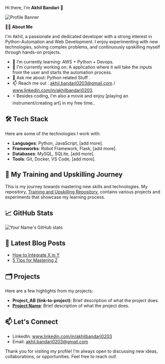 Hi there, I'm **Akhil Bandari** 👋

![Profile Banner](path-to-your-banner-image)

 👨‍💻 **About Me**

I'm Akhil, a passionate and dedicated developer with a strong interest in Python-Automation and Web Development. 
I enjoy experimenting with new technologies, solving complex problems, and continuously upskilling myself through hands-on projects.

- 🌱 I’m currently learning: AWS + Python + Devops.
- 💼 I'm currently working on: A application where it will take the inputs from the user and starts the automation process.
- 💬 Ask me about: Python related Stuff .
- 📫 Reach me out : akhil.bandari0203@gmail.com / www.linkedin.com/in/akhilbandari0203.
- ⚡ Besides coding, I'm also a movie  and enjoy [playing an instrument/creating art] in my free time..

## 🛠️ Tech Stack

Here are some of the technologies I work with:

- **Languages**: Python, JavaScript, [add more].
- **Frameworks**: Robot Framework, Flask, [add more].
- **Databases**: MySQL, SQLite, [add more].
- **Tools**: Git, Docker, VS Code, [add more].

## 🚀 My Training and Upskilling Journey

This is my journey towards mastering new skills and technologies. My repository, [Training and Upskilling Repository](link-to-your-repository), contains various projects and experiments that showcase my learning process.

## 📈 GitHub Stats

![Your Name's GitHub stats](https://github-readme-stats.vercel.app/api?username=your-github-username&show_icons=true&theme=dark)

## 📝 Latest Blog Posts

<!-- BLOG-POST-LIST:START -->
- [How to Integrate X in Y](link-to-your-blog-post)
- [5 Tips for Mastering Z](link-to-your-blog-post)
<!-- BLOG-POST-LIST:END -->

## 🗂️ Projects

Here are a few highlights from my projects:

- **Project_AB (link-to-project)**: Brief description of what the project does.
- **[Project Name](link-to-project)**: Brief description of what the project does.

## 📫 Let's Connect

- LinkedIn: www.linkedin.com/in/akhilbandari0203
- Email: akhil.bandari0203@gmail.com

Thank you for visiting my profile! I'm always open to discussing new ideas, collaborations, or opportunities. Feel free to reach out!

